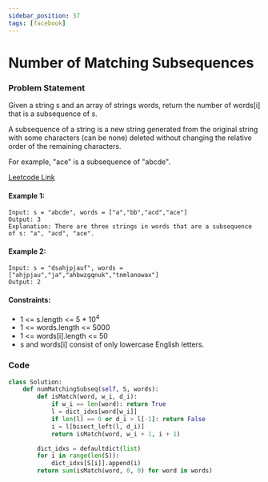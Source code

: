 ```yaml
---
sidebar_position: 57
tags: [facebook]
---
```


# Number of Matching Subsequences

### Problem Statement

Given a string s and an array of strings words, return the number of words[i] that is a subsequence of s.

A subsequence of a string is a new string generated from the original string with some characters (can be none) deleted without changing the relative order of the remaining characters.

For example, "ace" is a subsequence of "abcde".

[Leetcode Link](https://leetcode.com/problems/number-of-matching-subsequences)

#### Example 1:

```
Input: s = "abcde", words = ["a","bb","acd","ace"]
Output: 3
Explanation: There are three strings in words that are a subsequence of s: "a", "acd", "ace".
```

#### Example 2:

```
Input: s = "dsahjpjauf", words = ["ahjpjau","ja","ahbwzgqnuk","tnmlanowax"]
Output: 2
```

#### Constraints:

- 1 <= s.length <= 5 \* 10<sup>4</sup>
- 1 <= words.length <= 5000
- 1 <= words[i].length <= 50
- s and words[i] consist of only lowercase English letters.

### Code

```python title="Python Code"
class Solution:
    def numMatchingSubseq(self, S, words):
        def isMatch(word, w_i, d_i):
            if w_i == len(word): return True
            l = dict_idxs[word[w_i]]
            if len(l) == 0 or d_i > l[-1]: return False
            i = l[bisect_left(l, d_i)]
            return isMatch(word, w_i + 1, i + 1)

        dict_idxs = defaultdict(list)
        for i in range(len(S)):
            dict_idxs[S[i]].append(i)
        return sum(isMatch(word, 0, 0) for word in words)
```
